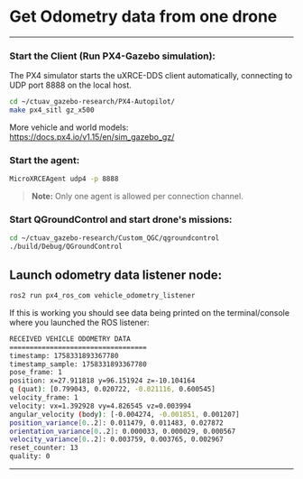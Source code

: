 # Get Odometry data from one drone 

---

### Start the Client (Run PX4-Gazebo simulation):

The PX4 simulator starts the uXRCE-DDS client automatically, connecting to UDP port 8888 on the local host.

```bash
cd ~/ctuav_gazebo-research/PX4-Autopilot/
make px4_sitl gz_x500
```

More vehicle and world models: https://docs.px4.io/v1.15/en/sim_gazebo_gz/


### Start the agent:

```bash
MicroXRCEAgent udp4 -p 8888
```

> **Note:** Only one agent is allowed per connection channel.

### Start QGroundControl and start drone's missions:

```bash
cd ~/ctuav_gazebo-research/Custom_QGC/qgroundcontrol
./build/Debug/QGroundControl
```


## Launch odometry data listener node:

```bash
ros2 run px4_ros_com vehicle_odometry_listener
```

If this is working you should see data being printed on the terminal/console where you launched the ROS listener:

```bash
RECEIVED VEHICLE ODOMETRY DATA
==================================
timestamp: 1758331893367780
timestamp_sample: 1758331893367780
pose_frame: 1
position: x=27.911818 y=96.151924 z=-10.104164
q (quat): [0.799043, 0.020722, -0.021116, 0.600545]
velocity_frame: 1
velocity: vx=1.392928 vy=4.826545 vz=0.003994
angular_velocity (body): [-0.004274, -0.001851, 0.001207]
position_variance[0..2]: 0.011479, 0.011483, 0.027872
orientation_variance[0..2]: 0.000033, 0.000029, 0.000567
velocity_variance[0..2]: 0.003759, 0.003765, 0.002967
reset_counter: 13
quality: 0
```

---
